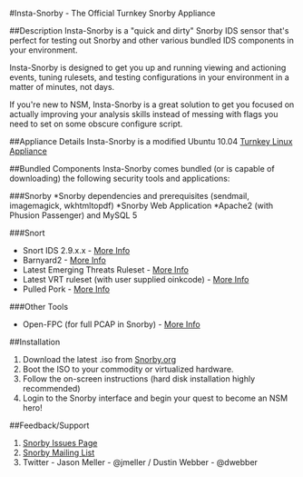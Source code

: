 #Insta-Snorby - The Official Turnkey Snorby Appliance

##Description
Insta-Snorby is a "quick and dirty" Snorby IDS sensor that's perfect for testing out Snorby and other various bundled IDS components in your environment.

Insta-Snorby is designed to get you up and running viewing and actioning events, tuning rulesets, and testing configurations in your environment in a matter of minutes, not days.

If you're new to NSM, Insta-Snorby is a great solution to get you focused on actually improving your analysis skills instead of messing with flags you need to set on some obscure configure script.

##Appliance Details
Insta-Snorby is a modified Ubuntu 10.04 [Turnkey Linux Appliance](http://www.turnkeylinux.org/)

##Bundled Components
Insta-Snorby comes bundled (or is capable of downloading) the following security tools and applications:

###Snorby
*Snorby dependencies and prerequisites (sendmail, imagemagick, wkhtmltopdf)
*Snorby Web Application
*Apache2 (with Phusion Passenger) and MySQL 5 

###Snort
* Snort IDS 2.9.x.x - [More Info](http://www.snort.org/)
* Barnyard2 - [More Info](http://)
* Latest Emerging Threats Ruleset - [More Info](http://www.emergingthreats.net/)
* Latest VRT ruleset (with user supplied oinkcode) - [More Info](http://www.snort.org/snort-rules/?#rules)
* Pulled Pork - [More Info](http://code.google.com/p/pulledpork/)

###Other Tools
* Open-FPC (for full PCAP in Snorby) - [More Info](http://www.openfpc.org/)

##Installation
1. Download the latest .iso from [Snorby.org](http://snorby.org/)
2. Boot the ISO to your commodity or virtualized hardware.
3. Follow the on-screen instructions (hard disk installation highly recommended)
4. Login to the Snorby interface and begin your quest to become an NSM hero!

##Feedback/Support
1. [Snorby Issues Page](https://github.com/Snorby/snorby/issues)
2. [Snorby Mailing List](http://groups.google.com/group/snorby)
3. Twitter - Jason Meller - @jmeller / Dustin Webber - @dwebber